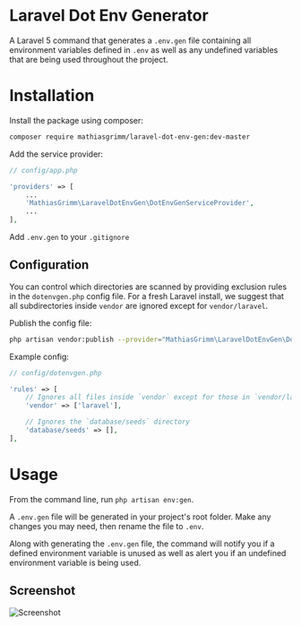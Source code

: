 # Laravel Dot Env Generator
A Laravel 5 command that generates a `.env.gen` file containing all environment
variables defined in `.env` as well as any undefined variables that are being
used throughout the project.

# Installation

Install the package using composer:

```bash
composer require mathiasgrimm/laravel-dot-env-gen:dev-master
```

Add the service provider:

```php
// config/app.php

'providers' => [
	...
	'MathiasGrimm\LaravelDotEnvGen\DotEnvGenServiceProvider',
	...
],
```

Add `.env.gen` to your `.gitignore`

## Configuration

You can control which directories are scanned by providing exclusion rules in
the `dotenvgen.php` config file. For a fresh Laravel install, we suggest that
all subdirectories inside `vendor` are ignored except for `vendor/laravel`.

Publish the config file:

```bash
php artisan vendor:publish --provider="MathiasGrimm\LaravelDotEnvGen\DotEnvGenServiceProvider" --tag="config"
```

Example config:

```php
// config/dotenvgen.php

'rules' => [
	// Ignores all files inside `vendor` except for those in `vendor/laravel`
	'vendor' => ['laravel'],

	// Ignores the `database/seeds` directory
	'database/seeds' => [],
],
```

# Usage

From the command line, run `php artisan env:gen`.

A `.env.gen` file will be generated in your project's root folder. Make any
changes you may need, then rename the file to `.env`.

Along with generating the `.env.gen` file, the command will notify you if a
defined environment variable is unused as well as alert you if an undefined
environment variable is being used.

## Screenshot

![Screenshot](screenshot.png)
